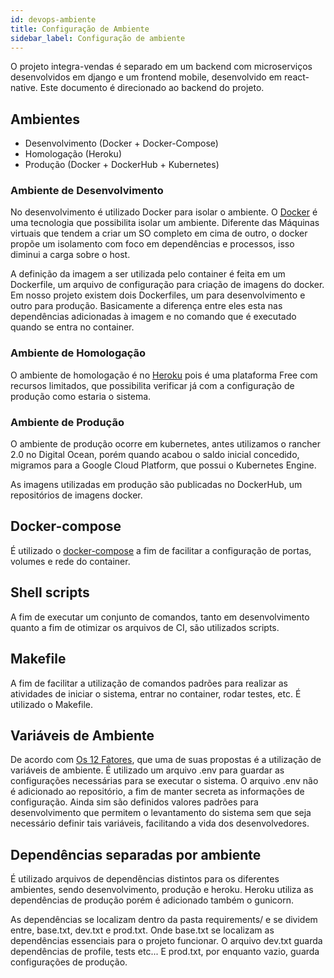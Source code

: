 ```yaml
---
id: devops-ambiente
title: Configuração de Ambiente
sidebar_label: Configuração de ambiente
---
```


O projeto integra-vendas é separado em um backend com microserviços desenvolvidos em django e um frontend mobile, desenvolvido em react-native. Este documento é direcionado ao backend do projeto.

## Ambientes
* Desenvolvimento (Docker + Docker-Compose)
* Homologação (Heroku)
* Produção (Docker + DockerHub + Kubernetes)

### Ambiente de Desenvolvimento
No desenvolvimento é utilizado Docker para isolar o ambiente. O [Docker](https://www.docker.com) é uma tecnologia que possibilita isolar um ambiente. Diferente das Máquinas virtuais que tendem a criar um SO completo em cima de outro, o docker propõe um isolamento com foco em dependências e processos, isso diminui a carga sobre o host.

A definição da imagem a ser utilizada pelo container é feita em um Dockerfile, um arquivo de configuração para criação de imagens do docker. Em nosso projeto existem dois Dockerfiles, um para desenvolvimento e outro para produção. Basicamente a diferença entre eles esta nas dependências adicionadas à imagem e no comando que é executado quando se entra no container.

### Ambiente de Homologação
O ambiente de homologação é no [Heroku](https://www.heroku.com/) pois é uma plataforma Free com recursos limitados, que possibilita verificar já com a configuração de produção como estaria o sistema.

### Ambiente de Produção
O ambiente de produção ocorre em kubernetes, antes utilizamos o rancher 2.0 no Digital Ocean, porém quando acabou o saldo inicial concedido, migramos para a Google Cloud Platform, que possui o Kubernetes Engine.

As imagens utilizadas em produção são publicadas no DockerHub, um repositórios de imagens docker.

## Docker-compose
É utilizado o [docker-compose](https://docs.docker.com/compose/) a fim de facilitar a configuração de portas, volumes e rede do container.

## Shell scripts
A fim de executar um conjunto de comandos, tanto em desenvolvimento quanto a fim de otimizar os arquivos de CI, são utilizados scripts.

## Makefile
A fim de facilitar a utilização de comandos padrões para realizar as atividades de iniciar o sistema, entrar no container, rodar testes, etc. É utilizado o Makefile.

## Variáveis de Ambiente
De acordo com [Os 12 Fatores](https://12factor.net/pt_br/), que uma de suas propostas é a utilização de variáveis de ambiente. É utilizado um arquivo .env para guardar as configurações necessárias para se executar o sistema. O arquivo .env não é adicionado ao repositório, a fim de manter secreta as informações de configuração. Ainda sim são definidos valores padrões para desenvolvimento que permitem o levantamento do sistema sem que seja necessário definir tais variáveis, facilitando a vida dos desenvolvedores.

## Dependências separadas por ambiente
É utilizado arquivos de dependências distintos para os diferentes ambientes, sendo desenvolvimento, produção e heroku. Heroku utiliza as dependências de produção porém é adicionado também o gunicorn.

As dependências se localizam dentro da pasta requirements/ e se dividem entre, base.txt, dev.txt e prod.txt. Onde base.txt se localizam as dependências essenciais para o projeto funcionar. O arquivo dev.txt guarda dependências de profile, tests etc... E prod.txt, por enquanto vazio, guarda configurações de produção.

